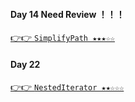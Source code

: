 #### Day 14 Need Review ！！！
[👉👉  `SimplifyPath ★★★☆☆`](https://github.com/jevishoo/algorithm_learning/blob/master/code/LinkedList/SimplifyPath.java)
#### Day 22
[👉👉  `NestedIterator ★★☆☆☆`](https://github.com/jevishoo/algorithm_learning/blob/master/code/LinkedList/NestedIterator.java)
